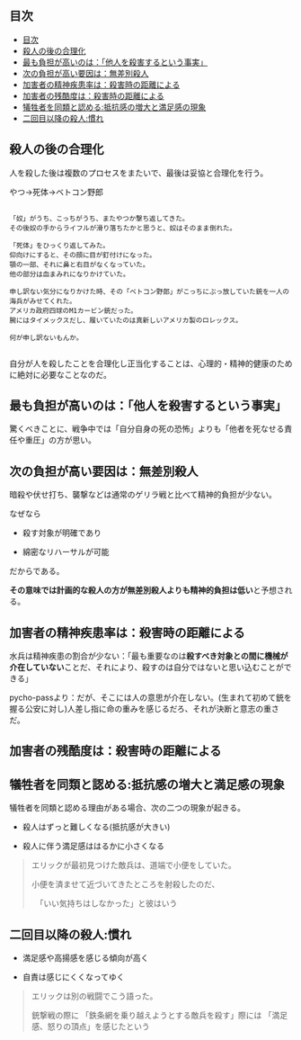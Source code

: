 
## 目次

- [目次](#目次)
- [殺人の後の合理化](#殺人の後の合理化)
- [最も負担が高いのは：「他人を殺害するという事実」](#最も負担が高いのは他人を殺害するという事実)
- [次の負担が高い要因は：無差別殺人](#次の負担が高い要因は無差別殺人)
- [加害者の精神疾患率は：殺害時の距離による](#加害者の精神疾患率は殺害時の距離による)
- [加害者の残酷度は：殺害時の距離による](#加害者の残酷度は殺害時の距離による)
- [犠牲者を同類と認める:抵抗感の増大と満足感の現象](#犠牲者を同類と認める抵抗感の増大と満足感の現象)
- [二回目以降の殺人:慣れ](#二回目以降の殺人慣れ)


## 殺人の後の合理化

人を殺した後は複数のプロセスをまたいで、最後は妥協と合理化を行う。

やつ→死体→ベトコン野郎

<pre><code>
「奴」がうち、こっちがうち、またやつか撃ち返してきた。
その後奴の手からライフルが滑り落ちたかと思うと、奴はそのまま倒れた。

「死体」をひっくり返してみた。
仰向けにすると、その顔に目が釘付けになった。
顎の一部、それに鼻と右目がなくなっていた。
他の部分は血まみれになりかけていた。

申し訳ない気分になりかけた時、その「ベトコン野郎」がこっちにぶっ放していた銃を一人の海兵がみせてくれた。
アメリカ政府四球のM1カービン銃だった。
腕にはタイメックスだし、履いていたのは真新しいアメリカ製のロレックス。

何が申し訳ないもんか。

</code></pre>

自分が人を殺したことを合理化し正当化することは、心理的・精神的健康のために絶対に必要なことなのだ。






## 最も負担が高いのは：「他人を殺害するという事実」

驚くべきことに、戦争中では「自分自身の死の恐怖」よりも「他者を死なせる責任や重圧」の方が思い。


## 次の負担が高い要因は：無差別殺人

暗殺や伏せ打ち、襲撃などは通常のゲリラ戦と比べて精神的負担が少ない。

なぜなら

- 殺す対象が明確であり

- 綿密なリハーサルが可能

だからである。

**その意味では計画的な殺人の方が無差別殺人よりも精神的負担は低い**と予想される。






## 加害者の精神疾患率は：殺害時の距離による

水兵は精神疾患の割合が少ない：「最も重要なのは**殺すべき対象との間に機械が介在していない**ことだ、それにより、殺すのは自分ではないと思い込むことができる」

pycho-passより：だが、そこには人の意思が介在しない。(生まれて初めて銃を握る公安に対し)人差し指に命の重みを感じるだろ、それが決断と意志の重さだ。





## 加害者の残酷度は：殺害時の距離による



## 犠牲者を同類と認める:抵抗感の増大と満足感の現象

犠牲者を同類と認める理由がある場合、次の二つの現象が起きる。

- 殺人はずっと難しくなる(抵抗感が大きい)

- 殺人に伴う満足感ははるかに小さくなる

> エリックが最初見つけた敵兵は、道端で小便をしていた。
> 
> 小便を済ませて近づいてきたところを射殺したのだ、
> 
>　「いい気持ちはしなかった」と彼はいう


## 二回目以降の殺人:慣れ

- 満足感や高揚感を感じる傾向が高く

- 自責は感じにくくなってゆく

> エリックは別の戦闘でこう語った。
> 
> 銃撃戦の際に
> 「鉄条網を乗り越えようとする敵兵を殺す」際には
> 「満足感、怒りの頂点」を感じたという





